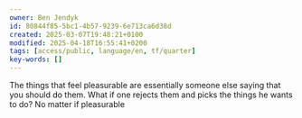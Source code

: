 ```yaml
---
owner: Ben Jendyk
id: 80844f85-5bc1-4b57-9239-6e713ca6d38d
created: 2025-03-07T19:48:21+0100
modified: 2025-04-18T16:55:41+0200
tags: [access/public, language/en, tf/quarter]
key-words: []
---
```


The things that feel pleasurable are essentially someone else saying that you should do them. What if one rejects them and picks the things he wants to do? No matter if pleasurable